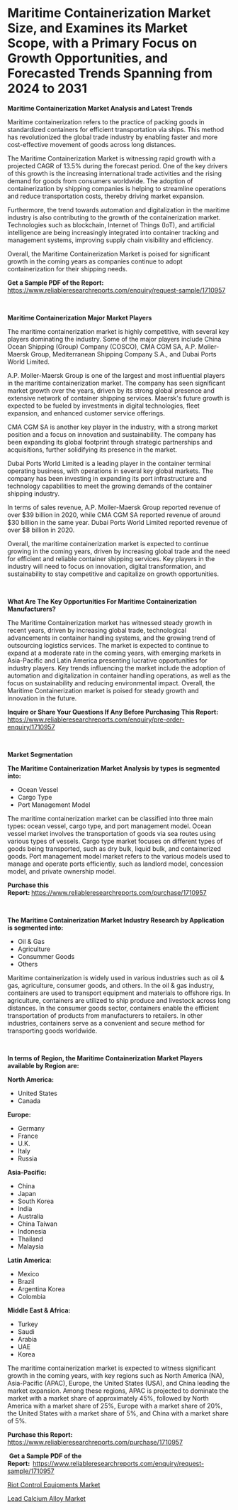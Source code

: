 <p><h1>Maritime Containerization Market Size, and Examines its Market Scope, with a Primary Focus on Growth Opportunities, and Forecasted Trends Spanning from 2024 to 2031</h1></p><p><strong>Maritime Containerization Market Analysis and Latest Trends</strong></p>
<p><p>Maritime containerization refers to the practice of packing goods in standardized containers for efficient transportation via ships. This method has revolutionized the global trade industry by enabling faster and more cost-effective movement of goods across long distances.</p><p>The Maritime Containerization Market is witnessing rapid growth with a projected CAGR of 13.5% during the forecast period. One of the key drivers of this growth is the increasing international trade activities and the rising demand for goods from consumers worldwide. The adoption of containerization by shipping companies is helping to streamline operations and reduce transportation costs, thereby driving market expansion.</p><p>Furthermore, the trend towards automation and digitalization in the maritime industry is also contributing to the growth of the containerization market. Technologies such as blockchain, Internet of Things (IoT), and artificial intelligence are being increasingly integrated into container tracking and management systems, improving supply chain visibility and efficiency.</p><p>Overall, the Maritime Containerization Market is poised for significant growth in the coming years as companies continue to adopt containerization for their shipping needs.</p></p>
<p><strong>Get a Sample PDF of the Report:&nbsp;</strong> <a href="https://www.reliableresearchreports.com/enquiry/request-sample/1710957">https://www.reliableresearchreports.com/enquiry/request-sample/1710957</a></p>
<p>&nbsp;</p>
<p><strong>Maritime Containerization Major Market Players</strong></p>
<p><p>The maritime containerization market is highly competitive, with several key players dominating the industry. Some of the major players include China Ocean Shipping (Group) Company (COSCO), CMA CGM SA, A.P. Moller-Maersk Group, Mediterranean Shipping Company S.A., and Dubai Ports World Limited.</p><p>A.P. Moller-Maersk Group is one of the largest and most influential players in the maritime containerization market. The company has seen significant market growth over the years, driven by its strong global presence and extensive network of container shipping services. Maersk's future growth is expected to be fueled by investments in digital technologies, fleet expansion, and enhanced customer service offerings.</p><p>CMA CGM SA is another key player in the industry, with a strong market position and a focus on innovation and sustainability. The company has been expanding its global footprint through strategic partnerships and acquisitions, further solidifying its presence in the market.</p><p>Dubai Ports World Limited is a leading player in the container terminal operating business, with operations in several key global markets. The company has been investing in expanding its port infrastructure and technology capabilities to meet the growing demands of the container shipping industry.</p><p>In terms of sales revenue, A.P. Moller-Maersk Group reported revenue of over $39 billion in 2020, while CMA CGM SA reported revenue of around $30 billion in the same year. Dubai Ports World Limited reported revenue of over $8 billion in 2020.</p><p>Overall, the maritime containerization market is expected to continue growing in the coming years, driven by increasing global trade and the need for efficient and reliable container shipping services. Key players in the industry will need to focus on innovation, digital transformation, and sustainability to stay competitive and capitalize on growth opportunities.</p></p>
<p>&nbsp;</p>
<p><strong>What Are The Key Opportunities For Maritime Containerization Manufacturers?</strong></p>
<p><p>The Maritime Containerization market has witnessed steady growth in recent years, driven by increasing global trade, technological advancements in container handling systems, and the growing trend of outsourcing logistics services. The market is expected to continue to expand at a moderate rate in the coming years, with emerging markets in Asia-Pacific and Latin America presenting lucrative opportunities for industry players. Key trends influencing the market include the adoption of automation and digitalization in container handling operations, as well as the focus on sustainability and reducing environmental impact. Overall, the Maritime Containerization market is poised for steady growth and innovation in the future.</p></p>
<p><strong>Inquire or Share Your Questions If Any Before Purchasing This Report:</strong> <a href="https://www.reliableresearchreports.com/enquiry/pre-order-enquiry/1710957">https://www.reliableresearchreports.com/enquiry/pre-order-enquiry/1710957</a></p>
<p>&nbsp;</p>
<p><strong>Market Segmentation</strong></p>
<p><strong>The Maritime Containerization Market Analysis by types is segmented into:</strong></p>
<p><ul><li>Ocean Vessel</li><li>Cargo Type</li><li>Port Management Model</li></ul></p>
<p><p>The maritime containerization market can be classified into three main types: ocean vessel, cargo type, and port management model. Ocean vessel market involves the transportation of goods via sea routes using various types of vessels. Cargo type market focuses on different types of goods being transported, such as dry bulk, liquid bulk, and containerized goods. Port management model market refers to the various models used to manage and operate ports efficiently, such as landlord model, concession model, and private ownership model.</p></p>
<p><strong>Purchase this Report:&nbsp;</strong><a href="https://www.reliableresearchreports.com/purchase/1710957">https://www.reliableresearchreports.com/purchase/1710957</a></p>
<p>&nbsp;</p>
<p><strong>The Maritime Containerization Market Industry Research by Application is segmented into:</strong></p>
<p><ul><li>Oil & Gas</li><li>Agriculture</li><li>Consummer Goods</li><li>Others</li></ul></p>
<p><p>Maritime containerization is widely used in various industries such as oil & gas, agriculture, consumer goods, and others. In the oil & gas industry, containers are used to transport equipment and materials to offshore rigs. In agriculture, containers are utilized to ship produce and livestock across long distances. In the consumer goods sector, containers enable the efficient transportation of products from manufacturers to retailers. In other industries, containers serve as a convenient and secure method for transporting goods worldwide.</p></p>
<p>&nbsp;</p>
<p><strong>In terms of Region, the Maritime Containerization Market Players available by Region are:</strong></p>
<p>
    <p> <strong> North America: </strong>
        <ul>
            <li>United States</li>
            <li>Canada</li>
        </ul>
        </p> 
    <p> <strong> Europe: </strong>
        <ul>
            <li>Germany</li>
            <li>France</li>
            <li>U.K.</li>
            <li>Italy</li>
            <li>Russia</li>
        </ul>
        </p> 
    <p> <strong> Asia-Pacific: </strong>
        <ul>
            <li>China</li>
            <li>Japan</li>
            <li>South Korea</li>
            <li>India</li>
            <li>Australia</li>
            <li>China Taiwan</li>
            <li>Indonesia</li>
            <li>Thailand</li>
            <li>Malaysia</li>
        </ul>
        </p> 
    <p> <strong> Latin America: </strong>
        <ul>
            <li>Mexico</li>
            <li>Brazil</li>
            <li>Argentina Korea</li>
            <li>Colombia</li>
        </ul>
        </p> 
    <p> <strong> Middle East & Africa: </strong>
        <ul>
            <li>Turkey</li>
            <li>Saudi</li>
            <li>Arabia</li>
            <li>UAE</li>
            <li>Korea</li>
        </ul>
    </p>
    </p>
<p><p>The maritime containerization market is expected to witness significant growth in the coming years, with key regions such as North America (NA), Asia-Pacific (APAC), Europe, the United States (USA), and China leading the market expansion. Among these regions, APAC is projected to dominate the market with a market share of approximately 45%, followed by North America with a market share of 25%, Europe with a market share of 20%, the United States with a market share of 5%, and China with a market share of 5%.</p></p>
<p><strong>Purchase this Report: </strong><a href="https://www.reliableresearchreports.com/purchase/1710957">https://www.reliableresearchreports.com/purchase/1710957</a></p>
<p>&nbsp;<strong>Get a Sample PDF of the Report:&nbsp;&nbsp;</strong><a href="https://www.reliableresearchreports.com/enquiry/request-sample/1710957">https://www.reliableresearchreports.com/enquiry/request-sample/1710957</a></p>
<p><strong></strong></p>
<p><p><a href="https://github.com/danielneavesallisons03mba/Market-Research-Report-List-1/blob/main/riot-control-equipments-market.md">Riot Control Equipments Market</a></p><p><a href="https://github.com/dimitrishawkinswaynenp91rgz/Market-Research-Report-List-1/blob/main/lead-calcium-alloy-market.md">Lead Calcium Alloy Market</a></p></p>